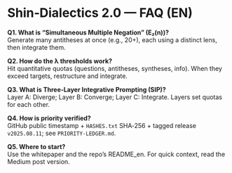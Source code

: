 # Shin‑Dialectics 2.0 — FAQ (EN)

**Q1. What is “Simultaneous Multiple Negation” (E₂(n))?**  
Generate many antitheses at once (e.g., 20+), each using a distinct lens, then integrate them.

**Q2. How do the λ thresholds work?**  
Hit quantitative quotas (questions, antitheses, syntheses, info). When they exceed targets, restructure and integrate.

**Q3. What is Three‑Layer Integrative Prompting (SIP)?**  
Layer A: Diverge; Layer B: Converge; Layer C: Integrate. Layers set quotas for each other.

**Q4. How is priority verified?**  
GitHub public timestamp + `HASHES.txt` SHA‑256 + tagged release `v2025.08.11`; see `PRIORITY-LEDGER.md`.

**Q5. Where to start?**  
Use the whitepaper and the repo’s README_en. For quick context, read the Medium post version.
